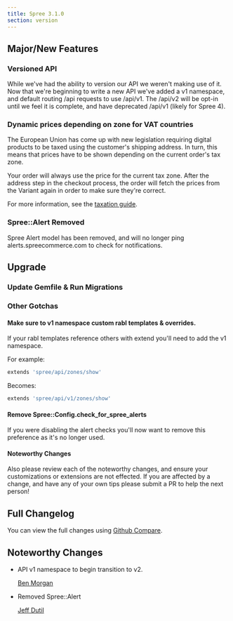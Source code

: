 ```yaml
---
title: Spree 3.1.0
section: version
---
```


## Major/New Features

### Versioned API

While we've had the ability to version our API we weren't making use of it.
Now that we're beginning to write a new API we've added a v1 namespace,
and default routing /api requests to use /api/v1.  The /api/v2 will be opt-in
until we feel it is complete, and have deprecated /api/v1 (likely for Spree 4).

### Dynamic prices depending on zone for VAT countries

The European Union has come up with new legislation requiring digital products
to be taxed using the customer's shipping address. In turn, this means that prices
have to be shown depending on the current order's tax zone.

Your order will always use the price for the current tax zone. After the address step in
the checkout process, the order will fetch the prices from the Variant again in order to
make sure they're correct.

For more information, see the [taxation guide](https://guides.spreecommerce.com/developer/taxation.html).

### Spree::Alert Removed

Spree Alert model has been removed, and will no longer ping alerts.spreecommerce.com
to check for notifications.

## Upgrade

### Update Gemfile & Run Migrations

### Other Gotchas

#### Make sure to v1 namespace custom rabl templates & overrides.

If your rabl templates reference others with extend you'll need to add the v1 namespace.

For example:

```ruby
extends 'spree/api/zones/show'
```

Becomes:

```ruby
extends 'spree/api/v1/zones/show'
```

#### Remove Spree::Config.check_for_spree_alerts

If you were disabling the alert checks you'll now want to remove this preference as it's no longer used.

#### Noteworthy Changes

Also please review each of the noteworthy changes, and ensure your customizations
or extensions are not effected. If you are affected by a change, and have any
of your own tips please submit a PR to help the next person!

## Full Changelog

You can view the full changes using [Github Compare](https://github.com/spree/spree/compare/3-0-stable...3-1-stable).

## Noteworthy Changes

* API v1 namespace to begin transition to v2.

    [Ben Morgan](https://github.com/spree/spree/pull/6046)

* Removed Spree::Alert

    [Jeff Dutil](https://github.com/spree/spree/pull/6516)
